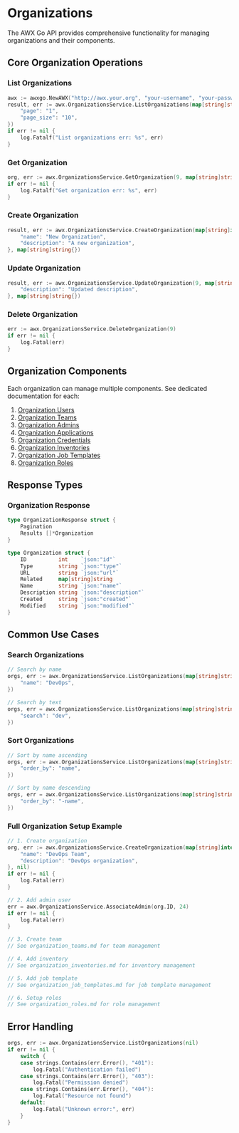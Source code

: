 # Organizations

The AWX Go API provides comprehensive functionality for managing organizations and their components.

## Core Organization Operations

### List Organizations
```go
awx := awxgo.NewAWX("http://awx.your.org", "your-username", "your-password", nil)
result, err := awx.OrganizationsService.ListOrganizations(map[string]string{
    "page": "1",
    "page_size": "10",
})
if err != nil {
    log.Fatalf("List organizations err: %s", err)
}
```

### Get Organization
```go
org, err := awx.OrganizationsService.GetOrganization(9, map[string]string{})
if err != nil {
    log.Fatalf("Get organization err: %s", err)
}
```

### Create Organization
```go
result, err := awx.OrganizationsService.CreateOrganization(map[string]interface{}{
    "name": "New Organization",
    "description": "A new organization",
}, map[string]string{})
```

### Update Organization
```go
result, err := awx.OrganizationsService.UpdateOrganization(9, map[string]interface{}{
    "description": "Updated description",
}, map[string]string{})
```

### Delete Organization
```go
err := awx.OrganizationsService.DeleteOrganization(9)
if err != nil {
    log.Fatal(err)
}
```

## Organization Components

Each organization can manage multiple components. See dedicated documentation for each:

1. [Organization Users](organization_users.md)
2. [Organization Teams](organization_teams.md)
3. [Organization Admins](organization_admins.md)
4. [Organization Applications](organization_applications.md)
5. [Organization Credentials](organization_credentials.md)
6. [Organization Inventories](organization_inventories.md)
7. [Organization Job Templates](organization_job_templates.md)
8. [Organization Roles](organization_roles.md)

## Response Types

### Organization Response
```go
type OrganizationResponse struct {
    Pagination
    Results []*Organization
}

type Organization struct {
    ID          int    `json:"id"`
    Type        string `json:"type"`
    URL         string `json:"url"`
    Related     map[string]string
    Name        string `json:"name"`
    Description string `json:"description"`
    Created     string `json:"created"`
    Modified    string `json:"modified"`
}
```

## Common Use Cases

### Search Organizations
```go
// Search by name
orgs, err := awx.OrganizationsService.ListOrganizations(map[string]string{
    "name": "DevOps",
})

// Search by text
orgs, err = awx.OrganizationsService.ListOrganizations(map[string]string{
    "search": "dev",
})
```

### Sort Organizations
```go
// Sort by name ascending
orgs, err := awx.OrganizationsService.ListOrganizations(map[string]string{
    "order_by": "name",
})

// Sort by name descending
orgs, err = awx.OrganizationsService.ListOrganizations(map[string]string{
    "order_by": "-name",
})
```

### Full Organization Setup Example
```go
// 1. Create organization
org, err := awx.OrganizationsService.CreateOrganization(map[string]interface{}{
    "name": "DevOps Team",
    "description": "DevOps organization",
}, nil)
if err != nil {
    log.Fatal(err)
}

// 2. Add admin user
err = awx.OrganizationsService.AssociateAdmin(org.ID, 24)
if err != nil {
    log.Fatal(err)
}

// 3. Create team
// See organization_teams.md for team management

// 4. Add inventory
// See organization_inventories.md for inventory management

// 5. Add job template
// See organization_job_templates.md for job template management

// 6. Setup roles
// See organization_roles.md for role management
```

## Error Handling
```go
orgs, err := awx.OrganizationsService.ListOrganizations(nil)
if err != nil {
    switch {
    case strings.Contains(err.Error(), "401"):
        log.Fatal("Authentication failed")
    case strings.Contains(err.Error(), "403"):
        log.Fatal("Permission denied")
    case strings.Contains(err.Error(), "404"):
        log.Fatal("Resource not found")
    default:
        log.Fatal("Unknown error:", err)
    }
}
